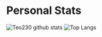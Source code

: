 # Personal Stats
![Teo230 github stats](https://github-readme-stats.vercel.app/api?username=matteo-fantin&include_all_commits=true&count_private=true&show_icons=true&hide_border=true&theme=ayu-mirage&hide_border=true&hide=prs,contribs)
![Top Langs](https://github-readme-stats.vercel.app/api/top-langs/?username=matteo-fantin&hide_border=true&theme=ayu-mirage&langs_count=2&layout=default&hide_border=true)
